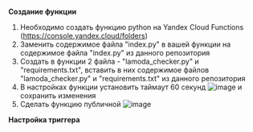 **Создание функции**
1. Необходимо создать функцию python на Yandex Cloud Functions (https://console.yandex.cloud/folders) 
2. Заменить содержимое файла "index.py" в вашей функции на содержимое файла "index.py" из данного репозитория
3. Создать в функции 2 файла - "lamoda_checker.py" и "requirements.txt", вставить в них содержимое файлов "lamoda_checker.py" и "requirements.txt" из данного репозитория
4. В настройках функции установить таймаут 60 секунд ![image](https://github.com/user-attachments/assets/7b72ff96-543e-4886-9ad9-751239dee50f) и сохранить изменения
5. Сделать функцию публичной ![image](https://github.com/user-attachments/assets/ff084a06-f383-4577-aa3e-84e4a14de6d3)

**Настройка триггера**
